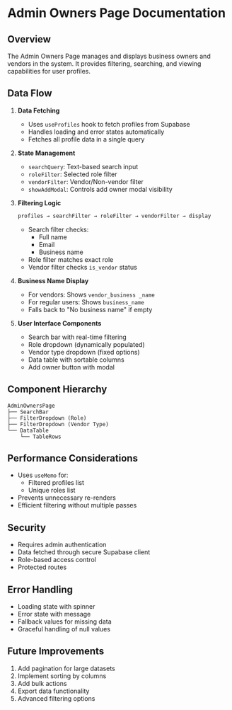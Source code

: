 # Admin Owners Page Documentation

## Overview
The Admin Owners Page manages and displays business owners and vendors in the system. It provides filtering, searching, and viewing capabilities for user profiles.

## Data Flow

1. **Data Fetching**
   - Uses `useProfiles` hook to fetch profiles from Supabase
   - Handles loading and error states automatically
   - Fetches all profile data in a single query

2. **State Management**
   - `searchQuery`: Text-based search input
   - `roleFilter`: Selected role filter
   - `vendorFilter`: Vendor/Non-vendor filter
   - `showAddModal`: Controls add owner modal visibility

3. **Filtering Logic**
   ```typescript
   profiles → searchFilter → roleFilter → vendorFilter → display
   ```
   - Search filter checks:
     * Full name
     * Email
     * Business name
   - Role filter matches exact role
   - Vendor filter checks `is_vendor` status

4. **Business Name Display**
   - For vendors: Shows `vendor_business _name`
   - For regular users: Shows `business_name`
   - Falls back to "No business name" if empty

5. **User Interface Components**
   - Search bar with real-time filtering
   - Role dropdown (dynamically populated)
   - Vendor type dropdown (fixed options)
   - Data table with sortable columns
   - Add owner button with modal

## Component Hierarchy
```
AdminOwnersPage
├── SearchBar
├── FilterDropdown (Role)
├── FilterDropdown (Vendor Type)
└── DataTable
    └── TableRows
```

## Performance Considerations
- Uses `useMemo` for:
  * Filtered profiles list
  * Unique roles list
- Prevents unnecessary re-renders
- Efficient filtering without multiple passes

## Security
- Requires admin authentication
- Data fetched through secure Supabase client
- Role-based access control
- Protected routes

## Error Handling
- Loading state with spinner
- Error state with message
- Fallback values for missing data
- Graceful handling of null values

## Future Improvements
1. Add pagination for large datasets
2. Implement sorting by columns
3. Add bulk actions
4. Export data functionality
5. Advanced filtering options
